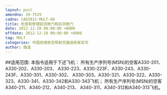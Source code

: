```yaml
---
layout: post
amendno: 39-7529
cadno: CAD2012-MULT-60
title: 检查和修理前货舱门和后货舱门
date: 2012-12-28 00:00:00 +0800
effdate: 2012-12-28 00:00:00 +0800
tag: MULT
categories: 中国民用航空局航空器适航审定司
author: 路遥
---
```


##适用范围:
本指令适用于下述飞机：
所有生产序列号(MSN)的空客A330-201、A330-202、A330-203、 A330-223、A330-223F、A330-243、A330-243F、A330-301、A330-302、 A330-303、A330-321、A330-322、A330-323、A330-341、A330-342和A330-343飞机；
所有生产序列号(MSN)的空客A340-211、A340-212、A340-213、 A340-311、A340-312和A340-313飞机。

